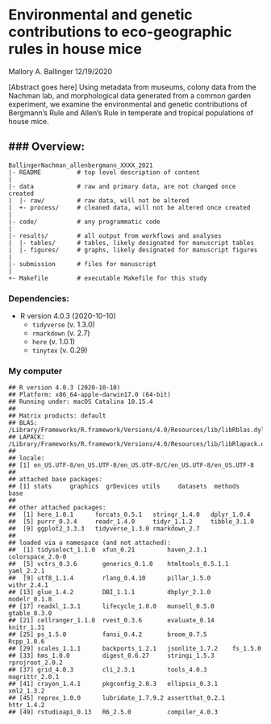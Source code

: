 Environmental and genetic contributions to eco-geographic rules in house
mice
================
Mallory A. Ballinger
12/19/2020

\[Abstract goes here\] Using metadata from museums, colony data from the
Nachman lab, and morphological data generated from a common garden
experiment, we examine the environmental and genetic contributions of
Bergmann’s Rule and Allen’s Rule in temperate and tropical populations
of house mice.

## \#\#\# Overview:

    BallingerNachman_allenbergmann_XXXX_2021
    |- README          # top level description of content
    |
    |- data            # raw and primary data, are not changed once created
    |  |- raw/         # raw data, will not be altered
    |  +- process/     # cleaned data, will not be altered once created
    |
    |- code/           # any programmatic code
    |
    |- results/        # all output from workflows and analyses
    |  |- tables/      # tables, likely designated for manuscript tables
    |  |- figures/     # graphs, likely designated for manuscript figures
    |
    |- submission      # files for manuscript
    |
    +- Makefile        # executable Makefile for this study

### Dependencies:

  - R version 4.0.3 (2020-10-10)
      - `tidyverse` (v. 1.3.0)  
      - `rmarkdown` (v. 2.7)  
      - `here` (v. 1.0.1)
      - `tinytex` (v. 0.29)

### My computer

    ## R version 4.0.3 (2020-10-10)
    ## Platform: x86_64-apple-darwin17.0 (64-bit)
    ## Running under: macOS Catalina 10.15.4
    ## 
    ## Matrix products: default
    ## BLAS:   /Library/Frameworks/R.framework/Versions/4.0/Resources/lib/libRblas.dylib
    ## LAPACK: /Library/Frameworks/R.framework/Versions/4.0/Resources/lib/libRlapack.dylib
    ## 
    ## locale:
    ## [1] en_US.UTF-8/en_US.UTF-8/en_US.UTF-8/C/en_US.UTF-8/en_US.UTF-8
    ## 
    ## attached base packages:
    ## [1] stats     graphics  grDevices utils     datasets  methods   base     
    ## 
    ## other attached packages:
    ##  [1] here_1.0.1      forcats_0.5.1   stringr_1.4.0   dplyr_1.0.4    
    ##  [5] purrr_0.3.4     readr_1.4.0     tidyr_1.1.2     tibble_3.1.0   
    ##  [9] ggplot2_3.3.3   tidyverse_1.3.0 rmarkdown_2.7  
    ## 
    ## loaded via a namespace (and not attached):
    ##  [1] tidyselect_1.1.0  xfun_0.21         haven_2.3.1       colorspace_2.0-0 
    ##  [5] vctrs_0.3.6       generics_0.1.0    htmltools_0.5.1.1 yaml_2.2.1       
    ##  [9] utf8_1.1.4        rlang_0.4.10      pillar_1.5.0      withr_2.4.1      
    ## [13] glue_1.4.2        DBI_1.1.1         dbplyr_2.1.0      modelr_0.1.8     
    ## [17] readxl_1.3.1      lifecycle_1.0.0   munsell_0.5.0     gtable_0.3.0     
    ## [21] cellranger_1.1.0  rvest_0.3.6       evaluate_0.14     knitr_1.31       
    ## [25] ps_1.5.0          fansi_0.4.2       broom_0.7.5       Rcpp_1.0.6       
    ## [29] scales_1.1.1      backports_1.2.1   jsonlite_1.7.2    fs_1.5.0         
    ## [33] hms_1.0.0         digest_0.6.27     stringi_1.5.3     rprojroot_2.0.2  
    ## [37] grid_4.0.3        cli_2.3.1         tools_4.0.3       magrittr_2.0.1   
    ## [41] crayon_1.4.1      pkgconfig_2.0.3   ellipsis_0.3.1    xml2_1.3.2       
    ## [45] reprex_1.0.0      lubridate_1.7.9.2 assertthat_0.2.1  httr_1.4.2       
    ## [49] rstudioapi_0.13   R6_2.5.0          compiler_4.0.3
